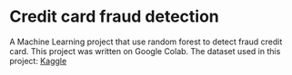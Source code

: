 # Credit card fraud detection

A Machine Learning project that use random forest to detect fraud credit card.
This project was written on Google Colab.
The dataset used in this project: [Kaggle](https://www.kaggle.com/datasets/mlg-ulb/creditcardfraud)
